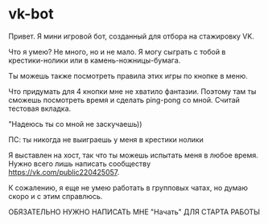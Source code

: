 # vk-bot

Привет. Я мини игровой бот, созданный для отбора на стажировку VK. 

Что я умею? Не много, но и не мало. Я могу сыграть с тобой в крестики-нолики или в камень-ножницы-бумага. 

Ты можешь также посмотреть правила этих игры по кнопке в меню. 

Что придумать для 4 кнопки мне не хватило фантазии. Поэтому там ты сможешь посмотреть время и сделать ping-pong со мной. Считай тестовая вкладка. 


"Надеюсь ты со мной не заскучаешь))

ПС: ты никогда не выиграешь у меня в крестики нолики

Я выставлен на хост, так что ты можешь испытать меня в любое время. Нужно всего лишь написать сообществу https://vk.com/public220425057.

К сожалению, я еще не умею работать в групповых чатах, но думаю скоро и с этим справлюсь.


ОБЯЗАТЕЛЬНО НУЖНО НАПИСАТЬ МНЕ "Начать" ДЛЯ СТАРТА РАБОТЫ
